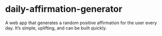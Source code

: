 # daily-affirmation-generator
A web app that generates a random positive affirmation for the user every day. It’s simple, uplifting, and can be built quickly.
